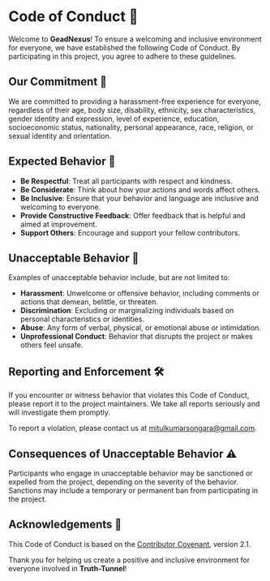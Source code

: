 # Code of Conduct 📜

Welcome to **GeadNexus**! To ensure a welcoming and inclusive environment for everyone, we have established the following Code of Conduct. By participating in this project, you agree to adhere to these guidelines.

## Our Commitment 🤝

We are committed to providing a harassment-free experience for everyone, regardless of their age, body size, disability, ethnicity, sex characteristics, gender identity and expression, level of experience, education, socioeconomic status, nationality, personal appearance, race, religion, or sexual identity and orientation.

## Expected Behavior 🌟

- **Be Respectful**: Treat all participants with respect and kindness.
- **Be Considerate**: Think about how your actions and words affect others.
- **Be Inclusive**: Ensure that your behavior and language are inclusive and welcoming to everyone.
- **Provide Constructive Feedback**: Offer feedback that is helpful and aimed at improvement.
- **Support Others**: Encourage and support your fellow contributors.

## Unacceptable Behavior 🚫

Examples of unacceptable behavior include, but are not limited to:

- **Harassment**: Unwelcome or offensive behavior, including comments or actions that demean, belittle, or threaten.
- **Discrimination**: Excluding or marginalizing individuals based on personal characteristics or identities.
- **Abuse**: Any form of verbal, physical, or emotional abuse or intimidation.
- **Unprofessional Conduct**: Behavior that disrupts the project or makes others feel unsafe.

## Reporting and Enforcement 🛠️

If you encounter or witness behavior that violates this Code of Conduct, please report it to the project maintainers. We take all reports seriously and will investigate them promptly.

To report a violation, please contact us at [mitulkumarsongara@gmail.com](mailto:mitulkumarsongara@gmail.com).

## Consequences of Unacceptable Behavior ⚠️

Participants who engage in unacceptable behavior may be sanctioned or expelled from the project, depending on the severity of the behavior. Sanctions may include a temporary or permanent ban from participating in the project.

## Acknowledgements 🙏

This Code of Conduct is based on the [Contributor Covenant](https://www.contributor-covenant.org/), version 2.1.

Thank you for helping us create a positive and inclusive environment for everyone involved in **Truth-Tunnel**!
